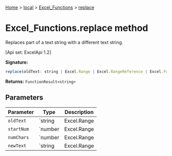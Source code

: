 [Home](./index) &gt; [local](local.md) &gt; [Excel\_Functions](local.excel_functions.md) &gt; [replace](local.excel_functions.replace.md)

# Excel\_Functions.replace method

Replaces part of a text string with a different text string. 

 \[Api set: ExcelApi 1.2\]

**Signature:**
```javascript
replace(oldText: string | Excel.Range | Excel.RangeReference | Excel.FunctionResult<any>, startNum: number | Excel.Range | Excel.RangeReference | Excel.FunctionResult<any>, numChars: number | Excel.Range | Excel.RangeReference | Excel.FunctionResult<any>, newText: string | Excel.Range | Excel.RangeReference | Excel.FunctionResult<any>): FunctionResult<string>;
```
**Returns:** `FunctionResult<string>`

## Parameters

|  Parameter | Type | Description |
|  --- | --- | --- |
|  `oldText` | `string | Excel.Range | Excel.RangeReference | Excel.FunctionResult<any>` |  |
|  `startNum` | `number | Excel.Range | Excel.RangeReference | Excel.FunctionResult<any>` |  |
|  `numChars` | `number | Excel.Range | Excel.RangeReference | Excel.FunctionResult<any>` |  |
|  `newText` | `string | Excel.Range | Excel.RangeReference | Excel.FunctionResult<any>` |  |

